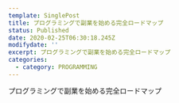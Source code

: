 ```yaml
---
template: SinglePost
title: プログラミングで副業を始める完全ロードマップ
status: Published
date: 2020-02-25T06:30:18.245Z
modifydate: ''
excerpt: プログラミングで副業を始める完全ロードマップ
categories:
  - category: PROGRAMMING
---
```

プログラミングで副業を始める完全ロードマップ
